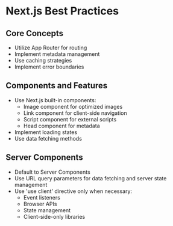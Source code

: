 # Next.js Best Practices

## Core Concepts

- Utilize App Router for routing
- Implement metadata management
- Use caching strategies
- Implement error boundaries

## Components and Features

- Use Next.js built-in components:
  - Image component for optimized images
  - Link component for client-side navigation
  - Script component for external scripts
  - Head component for metadata
- Implement loading states
- Use data fetching methods

## Server Components

- Default to Server Components
- Use URL query parameters for data fetching and server state management
- Use 'use client' directive only when necessary:
  - Event listeners
  - Browser APIs
  - State management
  - Client-side-only libraries
